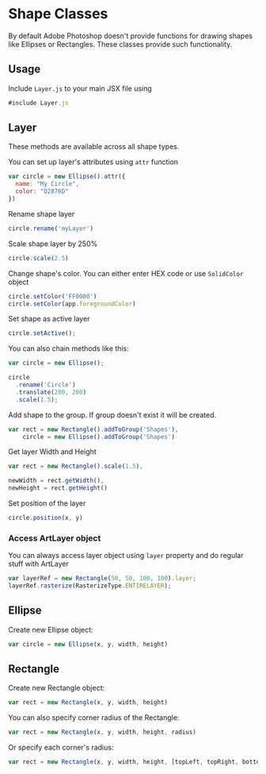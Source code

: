 # Shape Classes
By default Adobe Photoshop doesn't provide functions for drawing shapes like Ellipses or Rectangles.
These classes provide such functionality.

## Usage
Include `Layer.js` to your main JSX file using
```javascript
#include Layer.js
```

## Layer
These methods are available across all shape types. 

You can set up layer's attributes using `attr` function
```javascript
var circle = new Ellipse().attr({
  name: "My Circle",
  color: "D2876D"
})
```

Rename shape layer
```javascript
circle.rename('myLayer')
```

Scale shape layer by 250%
```javascript
circle.scale(2.5)
```

Change shape's color. You can either enter HEX code or use `SolidColor` object
```javascript
circle.setColor('FF0000')
circle.setColor(app.foregroundColor)
```

Set shape as active layer
```javascript
circle.setActive();
```

You can also chain methods like this:
```javascript
var circle = new Ellipse();

circle
  .rename('Circle')
  .translate(200, 200)
  .scale(1.5);
```

Add shape to the group. If group doesn't exist it will be created.
```javascript
var rect = new Rectangle().addToGroup('Shapes'),
    circle = new Ellipse().addToGroup('Shapes')
```

Get layer Width and Height
```javascript
var rect = new Rectangle().scale(1.5),

newWidth = rect.getWidth(),
newHeight = rect.getHeight()
```

Set position of the layer
```javascript
circle.position(x, y)
```

### Access ArtLayer object
You can always access layer object using `layer` property and do regular stuff with ArtLayer
```javascript
var layerRef = new Rectangle(50, 50, 100, 100).layer;
layerRef.rasterize(RasterizeType.ENTIRELAYER);
```

## Ellipse
Create new Ellipse object:
```javascript
var circle = new Ellipse(x, y, width, height)
```

## Rectangle
Create new Rectangle object:
```javascript
var rect = new Rectangle(x, y, width, height)
```

You can also specify corner radius of the Rectangle:
```javascript
var rect = new Rectangle(x, y, width, height, radius)
```

Or specify each corner's radius:
```javascript
var rect = new Rectangle(x, y, width, height, [topLeft, topRight, bottomRight, bottomLeft])
```